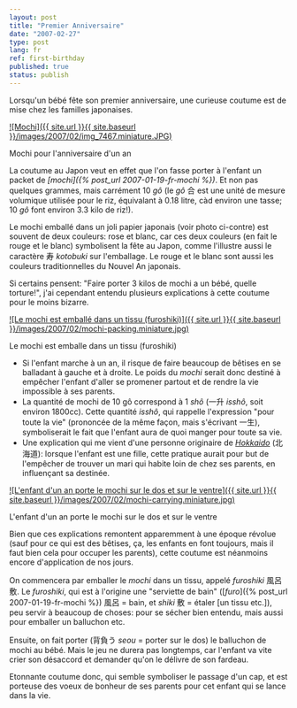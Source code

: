 ```yaml
---
layout: post
title: "Premier Anniversaire"
date: "2007-02-27"
type: post
lang: fr
ref: first-birthday
published: true
status: publish
---
```


Lorsqu'un bébé fête son premier anniversaire, une curieuse coutume est de mise chez les familles japonaises.

[![Mochi]({{ site.url }}{{ site.baseurl }}/images/2007/02/img_7467.miniature.JPG)](http://www.japonophile.com/wp-content/uploads/2007/02/img_7467.JPG "Mochi")

Mochi pour l'anniversaire d'un an

La coutume au Japon veut en effet que l'on fasse porter à l'enfant un packet de _[mochi]({% post_url 2007-01-19-fr-mochi %})_. Et non pas quelques grammes, mais carrément 10 _gô_ (le _gô_ 合 est une unité de mesure volumique utilisée pour le riz, équivalant à 0.18 litre, càd environ une tasse; 10 _gô_ font environ 3.3 kilo de riz!).

Le mochi emballé dans un joli papier japonais (voir photo ci-contre) est souvent de deux couleurs: rose et blanc, car ces deux couleurs (en fait le rouge et le blanc) symbolisent la fête au Japon, comme l'illustre aussi le caractère 寿 _kotobuki_ sur l'emballage. Le rouge et le blanc sont aussi les couleurs traditionnelles du Nouvel An japonais.

Si certains pensent: "Faire porter 3 kilos de mochi a un bébé, quelle torture!", j'ai cependant entendu plusieurs explications à cette coutume pour le moins bizarre.

[![Le mochi est emballé dans un tissu (furoshiki)]({{ site.url }}{{ site.baseurl }}/images/2007/02/mochi-packing.miniature.jpg)](http://www.japonophile.com/wp-content/uploads/2007/02/mochi-packing.jpg "Le mochi est emballé dans un tissu (furoshiki)")

Le mochi est emballe dans un tissu (furoshiki)

- Si l'enfant marche à un an, il risque de faire beaucoup de bêtises en se balladant à gauche et à droite. Le poids du _mochi_ serait donc destiné à empêcher l'enfant d'aller se promener partout et de rendre la vie impossible à ses parents.
- La quantité de mochi de 10 gô correspond à 1 _shô_ (一升 _isshô_, soit environ 1800cc). Cette quantité _isshô_, qui rappelle l'expression "pour toute la vie" (prononcée de la même façon, mais s'écrivant 一生), symboliserait le fait que l'enfant aura de quoi manger pour toute sa vie.
- Une explication qui me vient d'une personne originaire de [_Hokkaido_](http://www.japonophile.com/map/hokkaido/) (北海道): lorsque l'enfant est une fille, cette pratique aurait pour but de l'empêcher de trouver un mari qui habite loin de chez ses parents, en influençant sa destinée.

[![L'enfant d'un an porte le mochi sur le dos et sur le ventre]({{ site.url }}{{ site.baseurl }}/images/2007/02/mochi-carrying.miniature.jpg)](http://www.japonophile.com/wp-content/uploads/2007/02/mochi-carrying.jpg "L'enfant d'un an porte le mochi sur le dos et sur le ventre")

L'enfant d'un an porte le mochi sur le dos et sur le ventre

Bien que ces explications remontent apparemment à une époque révolue (sauf pour ce qui est des bêtises, ça, les enfants en font toujours, mais il faut bien cela pour occuper les parents), cette coutume est néanmoins encore d'application de nos jours.

On commencera par emballer le _mochi_ dans un tissu, appelé _furoshiki_ 風呂敷. Le _furoshiki_, qui est à l'origine une "serviette de bain" ([_furo_]({% post_url 2007-01-19-fr-mochi %}) 風呂 = bain, et _shiki_ 敷 = étaler \[un tissu etc.\]), peu servir à beaucoup de choses: pour se sécher bien entendu, mais aussi pour emballer un balluchon etc.

Ensuite, on fait porter (背負う _seou_ = porter sur le dos) le balluchon de mochi au bébé. Mais le jeu ne durera pas longtemps, car l'enfant va vite crier son désaccord et demander qu'on le délivre de son fardeau.

Etonnante coutume donc, qui semble symboliser le passage d'un cap, et est porteuse des voeux de bonheur de ses parents pour cet enfant qui se lance dans la vie.
